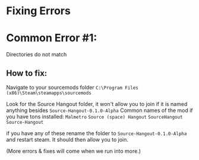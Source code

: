 <h1> Fixing Errors </h1>



# Common Error #1:
Directories do not match


## How to fix:

Navigate to your sourcemods folder 
`C:\Program Files (x86)\Steam\steamapps\sourcemods`

Look for the Source Hangout folder, it won't allow you to join if it is named anything besides `Source-Hangout-0.1.0-Alpha`
Common names of the mod if you have tons installed: `Malmetro` `Source (space) Hangout` `SourceHangout` `Source-Hangout`

if you have any of these rename the folder to `Source-Hangout-0.1.0-Alpha` and restart steam. It should then allow you to join.


(More errors & fixes will come when we run into more.)
